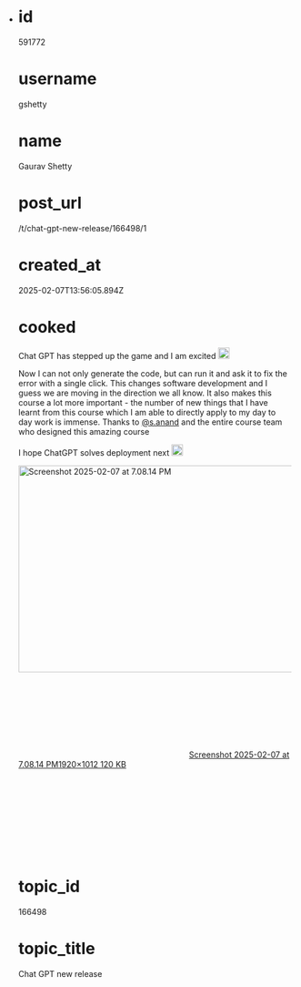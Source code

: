 - # id
  
  591772
  
  # username
  
  gshetty
  
  # name
  
  Gaurav Shetty
  
  # post_url
  
  /t/chat-gpt-new-release/166498/1
  
  # created_at
  
  2025-02-07T13:56:05.894Z
  
  # cooked
  
  <p>Chat GPT has stepped up the game and I am excited <img src="https://emoji.discourse-cdn.com/google/stuck_out_tongue.png?v=12" title=":stuck_out_tongue:" class="emoji" alt=":stuck_out_tongue:" loading="lazy" width="20" height="20"></p>
  <p>Now I can not only generate the code, but can run it and ask it to fix the error with a single click. This changes software development and I guess we are moving in the direction we all know. It also makes this course a lot more important -  the number of new things that I have learnt from this course which I am able to directly apply to my day to day work is immense. Thanks to <a class="mention" href="/u/s.anand">@s.anand</a> and the entire course team who designed this amazing course</p>
  <p>I hope ChatGPT solves deployment next <img src="https://emoji.discourse-cdn.com/google/slight_smile.png?v=12" title=":slight_smile:" class="emoji" alt=":slight_smile:" loading="lazy" width="20" height="20"></p>
  <p><div class="lightbox-wrapper"><a class="lightbox" href="https://europe1.discourse-cdn.com/flex013/uploads/iitm/original/3X/0/b/0b553dbb1337d12e5a557065768b503180d8d762.jpeg" data-download-href="/uploads/short-url/1CfSAvIR3jjnJISxAXFo1jbkZqO.jpeg?dl=1" title="Screenshot 2025-02-07 at 7.08.14 PM" rel="noopener nofollow ugc"><img src="https://europe1.discourse-cdn.com/flex013/uploads/iitm/optimized/3X/0/b/0b553dbb1337d12e5a557065768b503180d8d762_2_690x363.jpeg" alt="Screenshot 2025-02-07 at 7.08.14 PM" data-base62-sha1="1CfSAvIR3jjnJISxAXFo1jbkZqO" width="690" height="363" srcset="https://europe1.discourse-cdn.com/flex013/uploads/iitm/optimized/3X/0/b/0b553dbb1337d12e5a557065768b503180d8d762_2_690x363.jpeg, https://europe1.discourse-cdn.com/flex013/uploads/iitm/optimized/3X/0/b/0b553dbb1337d12e5a557065768b503180d8d762_2_1035x544.jpeg 1.5x, https://europe1.discourse-cdn.com/flex013/uploads/iitm/optimized/3X/0/b/0b553dbb1337d12e5a557065768b503180d8d762_2_1380x726.jpeg 2x" data-dominant-color="323332"><div class="meta"><svg class="fa d-icon d-icon-far-image svg-icon" aria-hidden="true"><use href="#far-image"></use></svg><span class="filename">Screenshot 2025-02-07 at 7.08.14 PM</span><span class="informations">1920×1012 120 KB</span><svg class="fa d-icon d-icon-discourse-expand svg-icon" aria-hidden="true"><use href="#discourse-expand"></use></svg></div></a></div></p>
  
  # topic_id
  
  166498
  
  # topic_title
  
  Chat GPT new release
